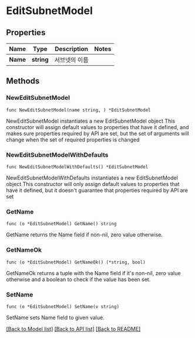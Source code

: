 # EditSubnetModel

## Properties

Name | Type | Description | Notes
------------ | ------------- | ------------- | -------------
**Name** | **string** | 서브넷의 이름 | 

## Methods

### NewEditSubnetModel

`func NewEditSubnetModel(name string, ) *EditSubnetModel`

NewEditSubnetModel instantiates a new EditSubnetModel object
This constructor will assign default values to properties that have it defined,
and makes sure properties required by API are set, but the set of arguments
will change when the set of required properties is changed

### NewEditSubnetModelWithDefaults

`func NewEditSubnetModelWithDefaults() *EditSubnetModel`

NewEditSubnetModelWithDefaults instantiates a new EditSubnetModel object
This constructor will only assign default values to properties that have it defined,
but it doesn't guarantee that properties required by API are set

### GetName

`func (o *EditSubnetModel) GetName() string`

GetName returns the Name field if non-nil, zero value otherwise.

### GetNameOk

`func (o *EditSubnetModel) GetNameOk() (*string, bool)`

GetNameOk returns a tuple with the Name field if it's non-nil, zero value otherwise
and a boolean to check if the value has been set.

### SetName

`func (o *EditSubnetModel) SetName(v string)`

SetName sets Name field to given value.



[[Back to Model list]](../README.md#documentation-for-models) [[Back to API list]](../README.md#documentation-for-api-endpoints) [[Back to README]](../README.md)


